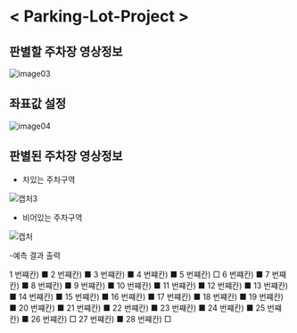 # < Parking-Lot-Project >

## 판별할 주차장 영상정보

![image03](https://user-images.githubusercontent.com/56214404/132165590-53bea7ba-4cf5-4de7-8bc9-89cd0e84e67b.png)


## 좌표값 설정

![image04](https://user-images.githubusercontent.com/56214404/132165686-bf2b36d1-46f1-451a-b760-2c044f9725b2.png)


## 판별된 주차장 영상정보
- 차있는 주차구역

![캡처3](https://user-images.githubusercontent.com/56214404/132165247-c830e6b9-b37c-4e1f-a65a-a78473805d88.JPG)


- 비어있는 주차구역

![캡처](https://user-images.githubusercontent.com/56214404/132165268-f56fe732-5cf4-4100-8aa5-816fc4299412.JPG)


-예측 결과 출력

1 번쨰칸) ■
2 번쨰칸) ■
3 번쨰칸) ■
4 번쨰칸) ■
5 번쨰칸) □
6 번쨰칸) ■
7 번쨰칸) ■
8 번쨰칸) ■
9 번쨰칸) ■
10 번쨰칸) ■
11 번쨰칸) ■
12 번쨰칸) ■
13 번쨰칸) ■
14 번쨰칸) ■
15 번쨰칸) ■
16 번쨰칸) ■
17 번쨰칸) ■
18 번쨰칸) ■
19 번쨰칸) ■
20 번쨰칸) ■
21 번쨰칸) ■
22 번쨰칸) ■
23 번쨰칸) ■
24 번쨰칸) ■
25 번쨰칸) ■
26 번쨰칸) □
27 번쨰칸) ■
28 번쨰칸) □
